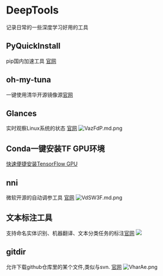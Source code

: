 # DeepTools
记录日常的一些深度学习好用的工具
## PyQuickInstall
pip国内加速工具 [官网](https://github.com/yhangf/PyQuickInstall)
## oh-my-tuna
一键使用清华开源镜像源[官网](https://tuna.moe/oh-my-tuna/)
## Glances
实时观察Linux系统的状态 [官网](https://nicolargo.github.io/glances/)
![VazFdP.md.png](https://s2.ax1x.com/2019/06/06/VazFdP.md.png)
## Conda一键安装TF GPU环境
[快速便捷安装TensorFlow GPU](https://zhuanlan.zhihu.com/p/52855512)
## nni 
微软开源的自动调参工具 [官网](https://github.com/Microsoft/nni)
![VdSW3F.md.png](https://s2.ax1x.com/2019/06/06/VdSW3F.md.png)
## 文本标注工具
支持命名实体识别、机器翻译、文本分类任务的标注[官网](https://github.com/chakki-works/doccano)
![](https://github.com/chakki-works/doccano/raw/master/docs/named_entity_annotation.gif)
## gitdir
允许下载github仓库里的某个文件,类似与svn. [官网](https://github.com/sdushantha/gitdir)
![VharAe.png](https://s2.ax1x.com/2019/06/13/VharAe.png)


